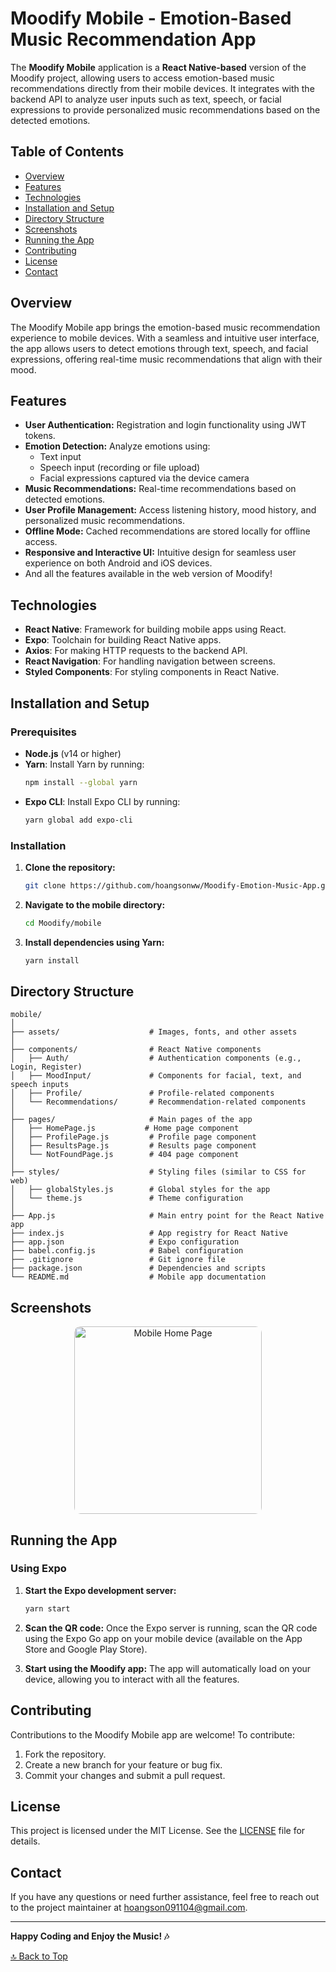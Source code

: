 # **Moodify Mobile - Emotion-Based Music Recommendation App**

The **Moodify Mobile** application is a **React Native-based** version of the Moodify project, allowing users to access emotion-based music recommendations directly from their mobile devices. It integrates with the backend API to analyze user inputs such as text, speech, or facial expressions to provide personalized music recommendations based on the detected emotions.

## **Table of Contents**

- [Overview](#overview)
- [Features](#features)
- [Technologies](#technologies)
- [Installation and Setup](#installation-and-setup)
- [Directory Structure](#directory-structure)
- [Screenshots](#screenshots)
- [Running the App](#running-the-app)
- [Contributing](#contributing)
- [License](#license)
- [Contact](#contact)

## **Overview**

The Moodify Mobile app brings the emotion-based music recommendation experience to mobile devices. With a seamless and intuitive user interface, the app allows users to detect emotions through text, speech, and facial expressions, offering real-time music recommendations that align with their mood.

## **Features**

- **User Authentication:** Registration and login functionality using JWT tokens.
- **Emotion Detection:** Analyze emotions using:
    - Text input
    - Speech input (recording or file upload)
    - Facial expressions captured via the device camera
- **Music Recommendations:** Real-time recommendations based on detected emotions.
- **User Profile Management:** Access listening history, mood history, and personalized music recommendations.
- **Offline Mode:** Cached recommendations are stored locally for offline access.
- **Responsive and Interactive UI:** Intuitive design for seamless user experience on both Android and iOS devices.
- And all the features available in the web version of Moodify!

## **Technologies**

- **React Native**: Framework for building mobile apps using React.
- **Expo**: Toolchain for building React Native apps.
- **Axios**: For making HTTP requests to the backend API.
- **React Navigation**: For handling navigation between screens.
- **Styled Components**: For styling components in React Native.

## **Installation and Setup**

### Prerequisites

- **Node.js** (v14 or higher)
- **Yarn**: Install Yarn by running:
  ```bash
  npm install --global yarn
  ```
- **Expo CLI**: Install Expo CLI by running:
  ```bash
  yarn global add expo-cli
  ```

### Installation

1. **Clone the repository:**
   ```bash
   git clone https://github.com/hoangsonww/Moodify-Emotion-Music-App.git
   ```

2. **Navigate to the mobile directory:**
   ```bash
   cd Moodify/mobile
   ```

3. **Install dependencies using Yarn:**
   ```bash
   yarn install
   ```

## **Directory Structure**

```plaintext
mobile/
│
├── assets/                    # Images, fonts, and other assets
│
├── components/                # React Native components
│   ├── Auth/                  # Authentication components (e.g., Login, Register)
│   ├── MoodInput/             # Components for facial, text, and speech inputs
│   ├── Profile/               # Profile-related components
│   └── Recommendations/       # Recommendation-related components
│
├── pages/                     # Main pages of the app
│   ├── HomePage.js           # Home page component
│   ├── ProfilePage.js         # Profile page component
│   ├── ResultsPage.js         # Results page component
│   └── NotFoundPage.js        # 404 page component
│
├── styles/                    # Styling files (similar to CSS for web)
│   ├── globalStyles.js        # Global styles for the app
│   └── theme.js               # Theme configuration
│
├── App.js                     # Main entry point for the React Native app
├── index.js                   # App registry for React Native
├── app.json                   # Expo configuration
├── babel.config.js            # Babel configuration
├── .gitignore                 # Git ignore file
├── package.json               # Dependencies and scripts
└── README.md                  # Mobile app documentation
```

## **Screenshots**

<p align="center">
  <img src="../images/mobile-ui.png" alt="Mobile Home Page" width="300" style="border-radius: 10px">
</p>

## **Running the App**

### Using Expo

1. **Start the Expo development server:**
   ```bash
   yarn start
   ```

2. **Scan the QR code:** Once the Expo server is running, scan the QR code using the Expo Go app on your mobile device (available on the App Store and Google Play Store).

3. **Start using the Moodify app:** The app will automatically load on your device, allowing you to interact with all the features.

## **Contributing**

Contributions to the Moodify Mobile app are welcome! To contribute:

1. Fork the repository.
2. Create a new branch for your feature or bug fix.
3. Commit your changes and submit a pull request.

## **License**

This project is licensed under the MIT License. See the [LICENSE](LICENSE) file for details.

## **Contact**

If you have any questions or need further assistance, feel free to reach out to the project maintainer at [hoangson091104@gmail.com](mailto:hoangson091104@gmail.com).

---

**Happy Coding and Enjoy the Music! 🎶**

[🔝 Back to Top](#moodify-mobile---emotion-based-music-recommendation-app)
